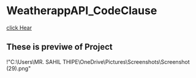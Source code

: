 # WeatherappAPI_CodeClause

[click Hear](https://sathipe123.github.io/WeatherappAPI_CodeClause/)


## These is previwe of Project
!"C:\Users\MR. SAHIL THIPE\OneDrive\Pictures\Screenshots\Screenshot (29).png"
